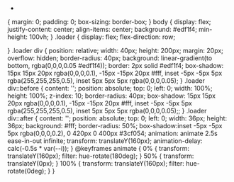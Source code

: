 *
{
    margin: 0;
    padding: 0;
    box-sizing: border-box;
}
body
{
    display: flex;
    justify-content: center;
    align-items: center;
    background: #edf1f4;
    min-height: 100vh;
}
.loader
{
    display: flex;
    flex-direction: row;

}
.loader div
{
    position: relative;
    width: 40px;
    height: 200px;
    margin: 20px;
    overflow: hidden;
    border-radius: 40px;
    background: linear-gradient(to bottom, rgba(0,0,0,0.05 #edf1f4));
    border: 2px solid #edf1f4;
    box-shadow: 15px 15px 20px rgba(0,0,0,0.1),
    -15px -15px 20px #fff,
    inset -5px -5px 5px rgba(255,255,255,0.5),
    inset 5px 5px 5px rgba(0,0,0,0.05);
}
.loader div::before
{
    content: '';
    position: absolute;
    top: 0;
    left: 0;
    width: 100%;
    height: 100%;
    z-index: 10;
    border-radius: 40px;
    box-shadow: 15px 15px 20px rgba(0,0,0,0.1),
    -15px -15px 20px #fff,
    inset -5px -5px 5px rgba(255,255,255,0.5),
    inset 5px 5px 5px rgba(0,0,0,0.05);;
}
.loader div::after
{
    content: '';
    position: absolute;
    top: 0;
    left: 0;
    width: 36px;
    height: 36px;
    background: #fff;
    border-radius: 50%;
    box-shadow:inset -5px -5px 5px rgba(0,0,0,0.2),
    0 420px 0 400px #3cf054;
    animation: animate 2.5s ease-in-out infinite;
    transform: translateY(160px);
    animation-delay: calc(-0.5s * var(--i));
}
@keyframes animate
{
    0%
    {
        transform: translateY(160px);
        filter: hue-rotate(180deg);
    }
    50%
    {
        transform: translateY(0px);
    }
    100%
    {
        transform: translateY(160px);
        filter: hue-rotate(0deg);
    }
}
